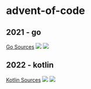 # advent-of-code

## 2021 - go
[Go Sources](./2021/)
![](https://img.shields.io/badge/stars%20⭐-24-yellow)
![](https://img.shields.io/badge/days%20completed-12-red)

## 2022 - kotlin
 
[Kotlin Sources](./2022/src)
![](https://img.shields.io/badge/stars%20⭐-10-yellow)
![](https://img.shields.io/badge/days%20completed-5-red)
